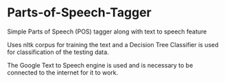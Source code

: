 # Parts-of-Speech-Tagger
Simple Parts of Speech (POS) tagger along with text to speech feature

Uses nltk corpus for training the text and a Decision Tree Classifier is used for classification of the testing data.

The Google Text to Speech engine is used and is necessary to be connected to the internet for it to work.
